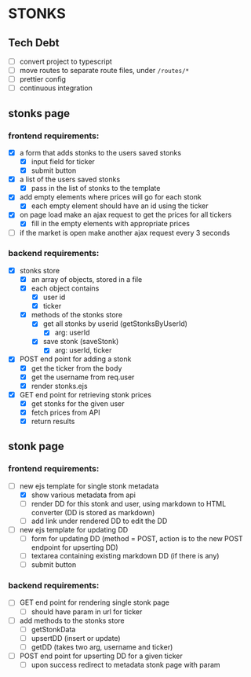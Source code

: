 # STONKS

## Tech Debt

- [ ] convert project to typescript
- [ ] move routes to separate route files, under `/routes/*`
- [ ] prettier config
- [ ] continuous integration

## stonks page

### frontend requirements:

- [x] a form that adds stonks to the users saved stonks
  - [x] input field for ticker
  - [x] submit button
- [x] a list of the users saved stonks
  - [x] pass in the list of stonks to the template
- [x] add empty elements where prices will go for each stonk
  - [x] each empty element should have an id using the ticker
- [x] on page load make an ajax request to get the prices for all tickers
  - [x] fill in the empty elements with appropriate prices
- [ ] if the market is open make another ajax request every 3 seconds

### backend requirements:

- [x] stonks store
  - [x] an array of objects, stored in a file
  - [x] each object contains
    - [x] user id
    - [x] ticker
  - [x] methods of the stonks store
    - [x] get all stonks by userid (getStonksByUserId)
      - [x] arg: userId
    - [x] save stonk (saveStonk)
      - [x] arg: userId, ticker
- [x] POST end point for adding a stonk
  - [x] get the ticker from the body
  - [x] get the username from req.user
  - [x] render stonks.ejs
- [x] GET end point for retrieving stonk prices
  - [x] get stonks for the given user
  - [x] fetch prices from API
  - [x] return results

## stonk page

### frontend requirements:

- [ ] new ejs template for single stonk metadata
  - [x] show various metadata from api
  - [ ] render DD for this stonk and user, using markdown to HTML converter (DD is stored as markdown)
  - [ ] add link under rendered DD to edit the DD
- [ ] new ejs template for updating DD
  - [ ] form for updating DD (method = POST, action is to the new POST endpoint for upserting DD)
  - [ ] textarea containing existing markdown DD (if there is any)
  - [ ] submit button

### backend requirements:

- [ ] GET end point for rendering single stonk page
  - [ ] should have param in url for ticker
- [ ] add methods to the stonks store
  - [ ] getStonkData
  - [ ] upsertDD (insert or update)
  - [ ] getDD (takes two arg, username and ticker)
- [ ] POST end point for upserting DD for a given ticker
  - [ ] upon success redirect to metadata stonk page with param
